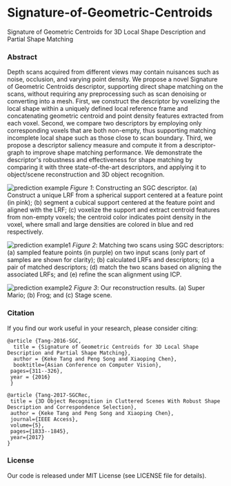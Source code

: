 # Signature-of-Geometric-Centroids
Signature of Geometric Centroids for 3D Local Shape Description and Partial Shape Matching


### Abstract
Depth scans acquired from different views may contain nuisances such as noise, occlusion, and varying point density. We propose a novel Signature of Geometric Centroids descriptor, supporting direct shape matching on the scans, without requiring any preprocessing such as scan denoising or converting into a mesh. First, we construct the descriptor by voxelizing the local shape within a uniquely defined local reference frame and concatenating geometric centroid and point density features extracted from each voxel. Second, we compare two descriptors by employing only corresponding voxels that are both non-empty, thus supporting matching incomplete local shape such as those close to scan boundary. Third, we propose a descriptor saliency measure and compute it from a descriptor-graph to improve shape matching performance. We demonstrate the descriptor's robustness and effectiveness for shape matching by comparing it with three state-of-the-art descriptors, and applying it to object/scene reconstruction and 3D object recognition.


![prediction example](https://tangbohu.github.io/SGC/images/desc_constru.png)
*Figure 1*: Constructing an SGC descriptor. (a) Construct a unique LRF from a spherical support centered at a feature point (in pink); (b) segment a cubical support centered at the feature point and aligned with the LRF; (c) voxelize the support and extract centroid features from non-empty voxels; the centroid color indicates point density in the voxel, where small and large densities are colored in blue and red respectively.



![prediction example1](https://tangbohu.github.io/SGC/images/match_pipeline.png)
*Figure 2*: Matching two scans using SGC descriptors: (a) sampled feature points (in purple) on two input scans (only part of samples are shown for clarity); (b) calculated LRFs and descriptors; (c) a pair of matched descriptors; (d) match the two scans based on aligning the associated LRFs; and (e) refine the scan alignment using ICP.



![prediction example2](https://tangbohu.github.io/SGC/images/app_reconstru.png)
*Figure 3*: Our reconstruction results. (a) Super Mario; (b) Frog; and (c) Stage scene.



### Citation
If you find our work useful in your research, please consider citing:

    @article {Tang-2016-SGC,
      title = {Signature of Geometric Centroids for 3D Local Shape Description and Partial Shape Matching},
      author = {Keke Tang and Peng Song and Xiaoping Chen},
      booktitle={Asian Conference on Computer Vision},
     pages={311--326},
     year = {2016}
     }

    @article {Tang-2017-SGCRec,
     title = {3D Object Recognition in Cluttered Scenes With Robust Shape Description and Correspondence Selection},
     author = {Keke Tang and Peng Song and Xiaoping Chen},
     journal={IEEE Access},
     volume={5},
     pages={1833--1845},
     year={2017}
    }
    
### License
Our code is released under MIT License (see LICENSE file for details).
